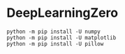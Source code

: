 ﻿# DeepLearningZero

    python -m pip install -U numpy
    python -m pip install -U matplotlib
    python -m pip install -U pillow